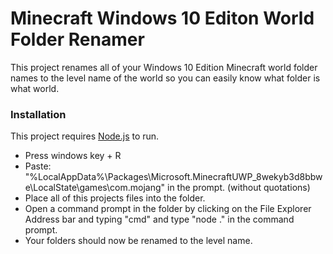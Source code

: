 # Minecraft Windows 10 Editon World Folder Renamer
This project renames all of your Windows 10 Edition Minecraft world folder names to the level name of the world so you can easily know what folder is what world.

### Installation

This project requires [Node.js](https://nodejs.org/) to run.

* Press windows key + R
* Paste: "%LocalAppData%\Packages\Microsoft.MinecraftUWP_8wekyb3d8bbwe\LocalState\games\com.mojang" in the prompt. (without quotations)
* Place all of this projects files into the folder.
* Open a command prompt in the folder by clicking on the File Explorer Address bar and typing "cmd" and type "node ." in the command prompt.
* Your folders should now be renamed to the level name.